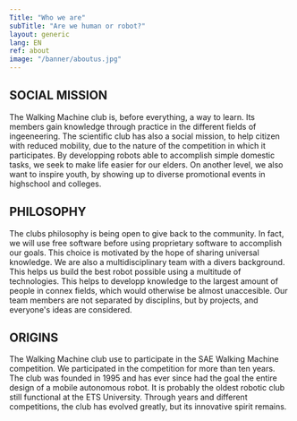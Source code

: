 ```yaml
---
Title: "Who we are"
subTitle: "Are we human or robot?"
layout: generic
lang: EN
ref: about
image: "/banner/aboutus.jpg"
---
```


## SOCIAL MISSION

The Walking Machine club is, before everything, a way to learn. Its members gain knowledge through practice in the different fields of ingeeneering. The scientific club has also a social mission, to help citizen with reduced mobility, due to the nature of the competition in which it participates. By developping robots able to accomplish simple domestic tasks, we seek to make life easier for our elders. On another level, we also want to inspire youth, by showing up to diverse promotional events in highschool and colleges. 

## PHILOSOPHY

The clubs philosophy is being open to give back to the community. In fact, we will use free software before using proprietary software to accomplish our goals. This choice is motivated by the hope of sharing universal knowledge. We are also a multidisciplinary team with a divers background. This helps us build the best robot possible using a multitude of technologies. This helps to developp knowledge to the largest amount of people in connex fields, which would otherwise be almost unaccesible. Our team members are not separated by disciplins, but by projects, and everyone's ideas are considered. 



## ORIGINS

The Walking Machine club use to participate in the SAE Walking Machine competition. We participated in the competition for more than ten years. The club was founded in 1995 and has ever since had the goal the entire design of a mobile autonomous robot. It is probably the oldest robotic club still functional at the ETS University. Through years and different competitions, the club has evolved greatly, but its innovative spirit remains.
